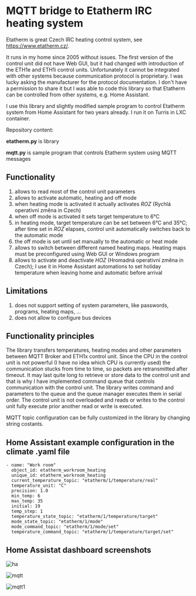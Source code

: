 # MQTT bridge to Etatherm IRC heating system
Etatherm is great Czech IRC heating control system, see https://www.etatherm.cz/.

It runs in my home since 2005 without issues. The first version of the control unit did not have Web GUI, but it had changed with introduction of the ETH1e and ETH1i control units. Unfortunately it cannot be integrated with other systems because communication protocol is proprietary. I was lucky asking the manufacturer for the protocol documentation. I don't have a permission to share it but I was able to code this library so that Etatherm can be controlled from other systems, e.g. Home Assistant.

I use this library and slightly modified sample program to control Etatherm system from Home Assistant for two years already. I run it on Turris in LXC container.


Repository content:

**etatherm.py** is library

**mqtt.py** is sample program that controls Etatherm system using MQTT messages

## Functionality
1) allows to read most of the control unit parameters
2) allows to activate automatic, heating and off mode
3) when heating mode is activated it actually activates *ROZ* (Rychlá operativní změna in Czech)
4) when off mode is activated it sets target temperature to 6°C
5) in heating mode, target temperature can be set between 6°C and 35°C; after time set in *ROZ* elapses, control unit automatically switches back to the automatic mode
6) the off mode is set until set manually to the automatic or heat mode
7) allows to switch between different named heating maps. Heating maps must be preconfigured using Web GUI or Windows program
8) allows to activate and deactivate *HOZ* (Hromadná operativní změna in Czech); I use it in Home Assistant automations to set holiday temperature when leaving home and automatic before arrival

## Limitations
1) does not support setting of system parameters, like passwords, programs, heating maps, ...
2) does not allow to configure bus devices

## Functionality principles
The library transfers temperatures, heating modes and other parameters between MQTT Broker and ETH1x control unit. Since the CPU in the control unit is not powerful (I have no idea which CPU is currently used) the communication stucks from time to time, so packets are retransmitted after timeout. It may last quite long to retrieve or store data to the control unit and that is why I have implemented command queue that controls communication with the control unit. The library writes command and parameters to the queue and the queue manager executes them in serial order. The control unit is not overloaded and reads or writes to the control unit fully execute prior another read or write is executed.

MQTT topic configuration can be fully customized in the library by changing string costants.

## Home Assistant example configuration in the climate .yaml file
```
- name: "Work room"
  object_id: etatherm_workroom_heating
  unique_id: etatherm_workroom_heating
  current_temperature_topic: "etatherm/1/temperature/real"
  temperature_unit: "C"
  precision: 1.0
  min_temp: 6
  max_temp: 35
  initial: 19
  temp_step: 1
  temperature_state_topic: "etatherm/1/temperature/target"
  mode_state_topic: "etatherm/1/mode"
  mode_command_topic: "etatherm/1/mode/set"
  temperature_command_topic: "etatherm/1/temperature/target/set"
```
## Home Assistat dashboard screenshots

![ha](https://github.com/mbisak/etatherm-ha-bridge/assets/80639683/947742f5-5c06-4cae-99de-8e10c6e0580f)

![mqtt](https://github.com/mbisak/etatherm-ha-bridge/assets/80639683/cfe87953-4aad-4c45-a498-75d2339d4851)

![mqtt1](https://github.com/mbisak/etatherm-ha-bridge/assets/80639683/84392279-ef62-4844-856c-6f5de53f6446)
